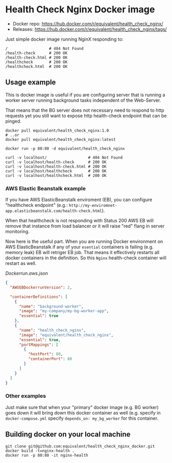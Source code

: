 # Health Check Nginx Docker image

* Docker repo: https://hub.docker.com/r/equivalent/health_check_nginx/
* Releases: https://hub.docker.com/r/equivalent/health_check_nginx/tags/

Just simple docker image running NginX responding to:

```
/                  # 404 Not Found
/health-check      # 200 OK
/health-check.html # 200 OK
/healthcheck       # 200 OK
/healthcheck.html  # 200 OK
```

## Usage example

This is docker image is useful if you are configuring server that is running a worker server
running background tasks independent of the Web-Server.

That means that the BG server does not necessary need to respond to http requests
yet you still want to expose http health-check endpoint that can be
pinged.


```
docker pull equivalent/health_check_nginx:1.0
# ..or
docker pull equivalent/health_check_nginx:latest

docker run -p 80:80 -d equivalent/health_check_nginx

curl -v localhost/                  # 404 Not Found
curl -v localhost/health-check      # 200 OK
curl -v localhost/health-check.html # 200 OK
curl -v localhost/healthcheck       # 200 OK
curl -v localhost/healthcheck.html  # 200 OK
```

### AWS Elastic Beanstalk example

If you have AWS ElasticBeanstalk enviroment (EB), you can
configure "healthcheck endpoint"
(e.g.: `http://my-enviromnet-app.elasticbeanstalk.com/health-check.html`).

When that healthcheck is not responding with Status 200 AWS EB will
remove that instance from load balancer or it will raise "red" flang in
server monitoring.

Now here is the useful part. When you are  running Docker environment on AWS ElasticBeanstalk
if any of your `esential` containers is failing (e.g. memory leak) EB will
retriger EB job. That means it effectively restarts
all docker containers in the definition. So this `Nginx` health-check
container will restart as well.

*Dockerrun.aws.json*

```json
{
  "AWSEBDockerrunVersion": 2,

  "containerDefinitions": [
    {
      "name": "background-worker",
      "image": "my-company/my-bg-worker-app",
      "essential": true
    },
    {
      "name": "health_check_nginx",
      "image": "equivalent/health_check_nginx",
      "essential": true,
      "portMappings": [
        {
          "hostPort": 80,
          "containerPort": 80
        }
      ]
    }
  ]
}
```


### Other examples

Just make sure that when your "primary" docker image (e.g. BG
worker) goes down it will bring down this docker container as well (e.g.
specify in `docker-compose.yml` specify `depends_on: my_bg_worker` for
this container.

## Building docker on your local machine

```
git clone git@github.com:equivalent/health_check_nginx_docker.git
docker build -t=nginx-health .
docker run -p 80:80 -it nginx-health
```
